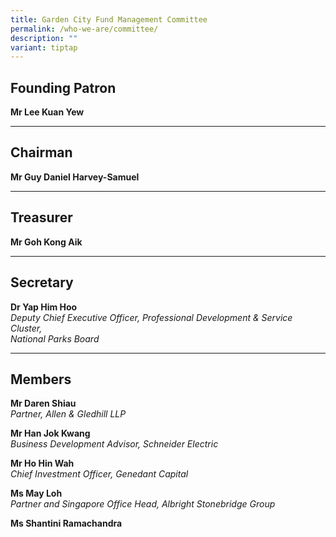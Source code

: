 ```yaml
---
title: Garden City Fund Management Committee
permalink: /who-we-are/committee/
description: ""
variant: tiptap
---
```

<h2>Founding Patron</h2>
<p><strong>Mr Lee Kuan Yew</strong>
</p>
<hr>
<h2>Chairman</h2>
<p><strong>Mr Guy Daniel Harvey-Samuel</strong>
</p>
<hr>
<h2>Treasurer</h2>
<p><strong>Mr Goh Kong Aik</strong>
</p>
<hr>
<h2>Secretary</h2>
<p><strong>Dr Yap Him Hoo</strong>
<br><em>Deputy Chief Executive Officer, Professional Development &amp; Service Cluster, </em>
<br><em>National Parks Board</em>
</p>
<hr>
<h2>Members</h2>
<p><strong>Mr Daren Shiau</strong>
<br><em>Partner, Allen &amp; Gledhill LLP</em>
</p>
<p><strong>Mr Han Jok Kwang</strong>
<br><em>Business Development Advisor, Schneider Electric</em>
</p>
<p><strong>Mr Ho Hin Wah</strong>
<br><em>Chief Investment Officer, Genedant Capital</em>
</p>
<p><strong>Ms May Loh</strong>
<br><em>Partner and Singapore Office Head, Albright Stonebridge Group</em>
</p>
<p><strong>Ms Shantini Ramachandra</strong>
<br>
</p>